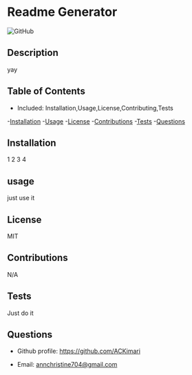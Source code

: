 # Readme Generator
  ![GitHub](https://img.shields.io/github/license/ACKimari/readme-generator?style=for-the-badge)

  ## Description 
  yay

  ## Table of Contents 
  - Included: Installation,Usage,License,Contributing,Tests

  -[Installation](#installation)
  -[Usage](#usage)
  -[License](#license)
  -[Contributions](#contributions)
  -[Tests](#tests)
  -[Questions](#questions)

  ## Installation 
  1 2 3 4

  ## usage
  just use it
  
  ## License 
  MIT

  ## Contributions
  N/A

  ## Tests
  Just do it
  
  ## Questions
  - Github profile: https://github.com/ACKimari
  
  - Email: annchristine704@gmail.com